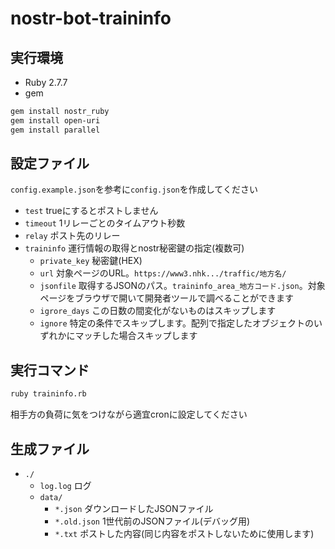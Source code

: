 # nostr-bot-traininfo

## 実行環境
- Ruby 2.7.7
- gem
```sh
gem install nostr_ruby
gem install open-uri
gem install parallel
```

## 設定ファイル
`config.example.json`を参考に`config.json`を作成してください
- `test` trueにするとポストしません
- `timeout` 1リレーごとのタイムアウト秒数
- `relay` ポスト先のリレー
- `traininfo` 運行情報の取得とnostr秘密鍵の指定(複数可)
  - `private_key` 秘密鍵(HEX)
  - `url` 対象ページのURL。`https://www3.nhk.../traffic/地方名/`
  - `jsonfile` 取得するJSONのパス。`traininfo_area_地方コード.json`。対象ページをブラウザで開いて開発者ツールで調べることができます
  - `igrore_days` この日数の間変化がないものはスキップします
  - `ignore` 特定の条件でスキップします。配列で指定したオブジェクトのいずれかにマッチした場合スキップします

## 実行コマンド
```sh
ruby traininfo.rb
```
相手方の負荷に気をつけながら適宜cronに設定してください

## 生成ファイル
- `./`
  - `log.log` ログ
  - `data/`
    - `*.json` ダウンロードしたJSONファイル
    - `*.old.json` 1世代前のJSONファイル(デバッグ用)
    - `*.txt` ポストした内容(同じ内容をポストしないために使用します)
